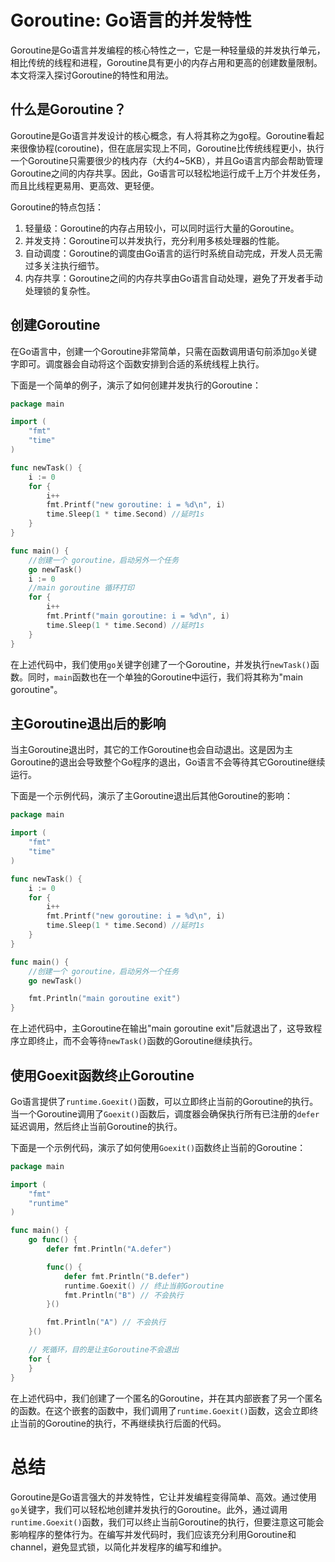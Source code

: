 # Goroutine: Go语言的并发特性

Goroutine是Go语言并发编程的核心特性之一，它是一种轻量级的并发执行单元，相比传统的线程和进程，Goroutine具有更小的内存占用和更高的创建数量限制。本文将深入探讨Goroutine的特性和用法。

## 什么是Goroutine？

Goroutine是Go语言并发设计的核心概念，有人将其称之为go程。Goroutine看起来很像协程(coroutine)，但在底层实现上不同，Goroutine比传统线程更小，执行一个Goroutine只需要很少的栈内存（大约4~5KB），并且Go语言内部会帮助管理Goroutine之间的内存共享。因此，Go语言可以轻松地运行成千上万个并发任务，而且比线程更易用、更高效、更轻便。

Goroutine的特点包括：

1. 轻量级：Goroutine的内存占用较小，可以同时运行大量的Goroutine。
2. 并发支持：Goroutine可以并发执行，充分利用多核处理器的性能。
3. 自动调度：Goroutine的调度由Go语言的运行时系统自动完成，开发人员无需过多关注执行细节。
4. 内存共享：Goroutine之间的内存共享由Go语言自动处理，避免了开发者手动处理锁的复杂性。

## 创建Goroutine

在Go语言中，创建一个Goroutine非常简单，只需在函数调用语句前添加`go`关键字即可。调度器会自动将这个函数安排到合适的系统线程上执行。

下面是一个简单的例子，演示了如何创建并发执行的Goroutine：

```go
package main

import (
	"fmt"
	"time"
)

func newTask() {
	i := 0
	for {
		i++
		fmt.Printf("new goroutine: i = %d\n", i)
		time.Sleep(1 * time.Second) //延时1s
	}
}

func main() {
	//创建一个 goroutine，启动另外一个任务
	go newTask()
	i := 0
	//main goroutine 循环打印
	for {
		i++
		fmt.Printf("main goroutine: i = %d\n", i)
		time.Sleep(1 * time.Second) //延时1s
	}
}
```

在上述代码中，我们使用`go`关键字创建了一个Goroutine，并发执行`newTask()`函数。同时，`main`函数也在一个单独的Goroutine中运行，我们将其称为"main goroutine"。

## 主Goroutine退出后的影响

当主Goroutine退出时，其它的工作Goroutine也会自动退出。这是因为主Goroutine的退出会导致整个Go程序的退出，Go语言不会等待其它Goroutine继续运行。

下面是一个示例代码，演示了主Goroutine退出后其他Goroutine的影响：

```go
package main

import (
	"fmt"
	"time"
)

func newTask() {
	i := 0
	for {
		i++
		fmt.Printf("new goroutine: i = %d\n", i)
		time.Sleep(1 * time.Second) //延时1s
	}
}

func main() {
	//创建一个 goroutine，启动另外一个任务
	go newTask()

	fmt.Println("main goroutine exit")
}
```

在上述代码中，主Goroutine在输出"main goroutine exit"后就退出了，这导致程序立即终止，而不会等待`newTask()`函数的Goroutine继续执行。

## 使用Goexit函数终止Goroutine

Go语言提供了`runtime.Goexit()`函数，可以立即终止当前的Goroutine的执行。当一个Goroutine调用了`Goexit()`函数后，调度器会确保执行所有已注册的`defer`延迟调用，然后终止当前Goroutine的执行。

下面是一个示例代码，演示了如何使用`Goexit()`函数终止当前的Goroutine：

```go
package main

import (
	"fmt"
	"runtime"
)

func main() {
	go func() {
		defer fmt.Println("A.defer")

		func() {
			defer fmt.Println("B.defer")
			runtime.Goexit() // 终止当前Goroutine
			fmt.Println("B") // 不会执行
		}()

		fmt.Println("A") // 不会执行
	}()

	// 死循环，目的是让主Goroutine不会退出
	for {
	}
}
```

在上述代码中，我们创建了一个匿名的Goroutine，并在其内部嵌套了另一个匿名的函数。在这个嵌套的函数中，我们调用了`runtime.Goexit()`函数，这会立即终止当前的Goroutine的执行，不再继续执行后面的代码。

# 总结

Goroutine是Go语言强大的并发特性，它让并发编程变得简单、高效。通过使用`go`关键字，我们可以轻松地创建并发执行的Goroutine。此外，通过调用`runtime.Goexit()`函数，我们可以终止当前Goroutine的执行，但要注意这可能会影响程序的整体行为。在编写并发代码时，我们应该充分利用Goroutine和channel，避免显式锁，以简化并发程序的编写和维护。
